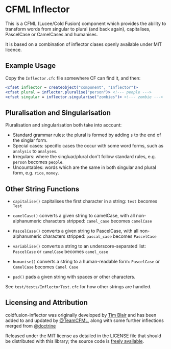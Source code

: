 # CFML Inflector

This is a CFML (Lucee/Cold Fusion) component which provides the ability to transform words from singular to plural (and back again), capitalises, PascelCase or CamelCases and humanises.  

It is based on a combination of inflector clases openly available under MIT licence.

## Example Usage

Copy the `Inflector.cfc` file somewhere CF can find it, and then:

```cfm
<cfset inflector = createobject("component", "Inflector")>
<cfset plural = inflector.pluralise("person")> <!--- people --->
<cfset singular = inflector.singularise("zombies")> <!--- zombie --->
```

## Pluralisation and Singularisation

Pluralisation and singularisation both take into account:

* Standard grammar rules: the plural is formed by adding `s` to the
  end of the singlar form.
* Special cases: specific cases the occur with some word forms, such
  as `analysis` to `analyses`.
* Irregulars: where the singluar/plural don't follow standard rules,
  e.g. `person` becomes `people`.
* Uncountables: words which are the same in both singular and plural
  form, e.g. `rice`, `money`.

## Other String Functions

* `capitalise()` capitalises the first character in a string: `test` becomes `Test`
  
* `camelCase()` converts a given string to camelCase, with all non-alphanumeric characters stripped: `camel_case` becomes `camelCase`
  
* `PascelCase()` converts a given string to PascelCase, with all non-alphanumeric characters stripped: `pascal_case` becomes `PascelCase`

* `variablise()` converts a string to an underscore-separated list:  `PascelCase` or `camelCase` becomes `camel_case`

* `humanise()` converts a string to a human-readable form:  `PascelCase` or `CamelCase` becomes `Camel Case`

* `pad()` pads a given string with spaces or other characters.

See `test/tests/InflectorTest.cfc` for how other strings are handled.

## Licensing and Attribution

coldfusion-inflector was originally developed by [Tim Blair](https://github.com/timblair) and has been added to and updated by [@TeamCFML](https://github.com/teamcfml), along with some further inflections merged from [@doctrine](http://www.github.com/doctrine/inflector/)

Released under the MIT license as detailed in the LICENSE file that should be distributed with this library; the source code is [freely available](https://github.com/TeamCFML/coldfusion-inflector).
